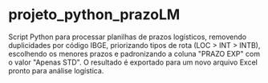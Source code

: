 # projeto_python_prazoLM
Script Python para processar planilhas de prazos logísticos, removendo duplicidades por código IBGE, priorizando tipos de rota (LOC > INT > INTB), escolhendo os menores prazos e padronizando a coluna "PRAZO EXP" com o valor "Apenas STD". O resultado é exportado para um novo arquivo Excel pronto para análise logística.
